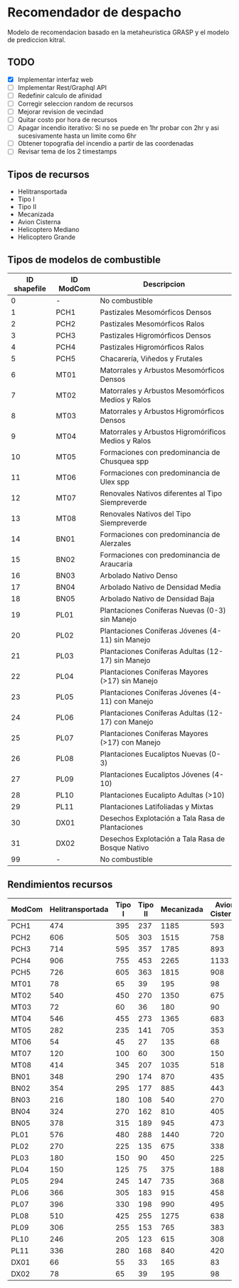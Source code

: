 # Recomendador de despacho
Modelo de recomendacion basado en la metaheuristica GRASP y el modelo de prediccion kitral.

## TODO
- [X] Implementar interfaz web
- [ ] Implementar Rest/Graphql API
- [ ] Redefinir calculo de afinidad
- [ ] Corregir seleccion random de recursos
- [ ] Mejorar revision de vecindad
- [ ] Quitar costo por hora de recursos
- [ ] Apagar incendio iterativo: Si no se puede en 1hr probar con 2hr y asi sucesivamente hasta un limite como 6hr
- [ ] Obtener topografia del incendio a partir de las coordenadas
- [ ] Revisar tema de los 2 timestamps

## Tipos de recursos
- Helitransportada
- Tipo I
- Tipo II
- Mecanizada
- Avion Cisterna
- Helicoptero Mediano
- Helicoptero Grande

## Tipos de modelos de combustible
| ID shapefile | ID ModCom | Descripcion                                         |
|--------------|-----------|-----------------------------------------------------|
| 0            |  -        | No combustible                                      |
| 1            |  PCH1     | Pastizales Mesomórficos Densos                      |
| 2            |  PCH2     | Pastizales Mesomórficos Ralos                       |
| 3            |  PCH3     | Pastizales Higromórficos Densos                     |
| 4            |  PCH4     | Pastizales Higromórficos Ralos                      |
| 5            |  PCH5     | Chacarería, Viñedos y Frutales                      |
| 6            |  MT01     | Matorrales y Arbustos Mesomórficos Densos           |
| 7            |  MT02     | Matorrales y Arbustos Mesomórficos Medios y Ralos   |
| 8            |  MT03     | Matorrales y Arbustos Higromórficos Densos          |
| 9            |  MT04     | Matorrales y Arbustos Higromórificos Medios y Ralos |
| 10           |  MT05     | Formaciones con predominancia de Chusquea spp       |
| 11           |  MT06     | Formaciones con predominancia de Ulex spp           |
| 12           |  MT07     | Renovales Nativos diferentes al Tipo Siempreverde   |
| 13           |  MT08     | Renovales Nativos del Tipo Siempreverde             |
| 14           |  BN01     | Formaciones con predominancia de Alerzales          |
| 15           |  BN02     | Formaciones con predominancia de Araucaria          |
| 16           |  BN03     | Arbolado Nativo Denso                               |
| 17           |  BN04     | Arbolado Nativo de Densidad Media                   |
| 18           |  BN05     | Arbolado Nativo de Densidad Baja                    |
| 19           |  PL01     | Plantaciones Coníferas Nuevas (0-3) sin Manejo      |
| 20           |  PL02     | Plantaciones Coníferas Jóvenes (4-11) sin Manejo    |
| 21           |  PL03     | Plantaciones Coníferas Adultas (12-17) sin Manejo   |
| 22           |  PL04     | Plantaciones Coníferas Mayores (>17) sin Manejo     |
| 23           |  PL05     | Plantaciones Coníferas Jóvenes (4-11) con Manejo    |
| 24           |  PL06     | Plantaciones Coníferas Adultas (12-17) con Manejo   |
| 25           |  PL07     | Plantaciones Coníferas Mayores (>17) con Manejo     |
| 26           |  PL08     | Plantaciones Eucaliptos Nuevas (0-3)                |
| 27           |  PL09     | Plantaciones Eucaliptos Jóvenes (4-10)              |
| 28           |  PL10     | Plantaciones Eucalipto Adultas (>10)                |
| 29           |  PL11     | Plantaciones Latifoliadas y Mixtas                  |
| 30           |  DX01     | Desechos Explotación a Tala Rasa de Plantaciones    |
| 31           |  DX02     | Desechos Explotación a Tala Rasa de Bosque Nativo   |
| 99           |  -        | No combustible                                      |

## Rendimientos recursos
| ModCom | Helitransportada | Tipo I | Tipo II | Mecanizada | Avion Cisterna | Helicoptero Mediano | Helicoptero Grande |
|--------|------------------|--------|---------|------------|----------------|---------------------|--------------------|
| PCH1   | 474              | 395    | 237     | 1185       | 593            | 198                 | 790                |
| PCH2   | 606              | 505    | 303     | 1515       | 758            | 253                 | 1010               |
| PCH3   | 714              | 595    | 357     | 1785       | 893            | 298                 | 1190               |
| PCH4   | 906              | 755    | 453     | 2265       | 1133           | 378                 | 1510               |
| PCH5   | 726              | 605    | 363     | 1815       | 908            | 303                 | 1210               |
| MT01   | 78               | 65     | 39      | 195        | 98             | 33                  | 130                |
| MT02   | 540              | 450    | 270     | 1350       | 675            | 225                 | 900                |
| MT03   | 72               | 60     | 36      | 180        | 90             | 30                  | 120                |
| MT04   | 546              | 455    | 273     | 1365       | 683            | 228                 | 910                |
| MT05   | 282              | 235    | 141     | 705        | 353            | 118                 | 470                |
| MT06   | 54               | 45     | 27      | 135        | 68             | 23                  | 90                 |
| MT07   | 120              | 100    | 60      | 300        | 150            | 50                  | 200                |
| MT08   | 414              | 345    | 207     | 1035       | 518            | 173                 | 690                |
| BN01   | 348              | 290    | 174     | 870        | 435            | 145                 | 580                |
| BN02   | 354              | 295    | 177     | 885        | 443            | 148                 | 590                |
| BN03   | 216              | 180    | 108     | 540        | 270            | 90                  | 360                |
| BN04   | 324              | 270    | 162     | 810        | 405            | 135                 | 540                |
| BN05   | 378              | 315    | 189     | 945        | 473            | 158                 | 630                |
| PL01   | 576              | 480    | 288     | 1440       | 720            | 240                 | 960                |
| PL02   | 270              | 225    | 135     | 675        | 338            | 113                 | 450                |
| PL03   | 180              | 150    | 90      | 450        | 225            | 75                  | 300                |
| PL04   | 150              | 125    | 75      | 375        | 188            | 63                  | 250                |
| PL05   | 294              | 245    | 147     | 735        | 368            | 123                 | 490                |
| PL06   | 366              | 305    | 183     | 915        | 458            | 153                 | 610                |
| PL07   | 396              | 330    | 198     | 990        | 495            | 165                 | 660                |
| PL08   | 510              | 425    | 255     | 1275       | 638            | 213                 | 850                |
| PL09   | 306              | 255    | 153     | 765        | 383            | 128                 | 510                |
| PL10   | 246              | 205    | 123     | 615        | 308            | 103                 | 410                |
| PL11   | 336              | 280    | 168     | 840        | 420            | 140                 | 560                |
| DX01   | 66               | 55     | 33      | 165        | 83             | 28                  | 110                |
| DX02   | 78               | 65     | 39      | 195        | 98             | 33                  | 130                |
